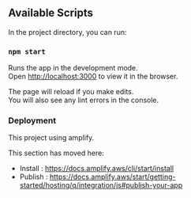 
## Available Scripts

In the project directory, you can run:

### `npm start`

Runs the app in the development mode.<br />
Open [http://localhost:3000](http://localhost:3000) to view it in the browser.

The page will reload if you make edits.<br />
You will also see any lint errors in the console.

### Deployment

This project using amplify. 

This section has moved here: 
- Install : https://docs.amplify.aws/cli/start/install
- Publish : https://docs.amplify.aws/start/getting-started/hosting/q/integration/js#publish-your-app
